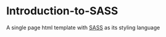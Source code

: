 # Introduction-to-SASS

A single page html template with [SASS](https://sass-lang.com/
) as its styling language
